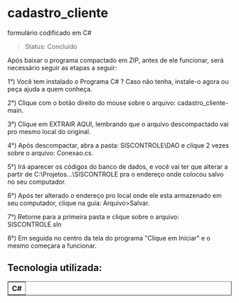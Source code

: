 # cadastro_cliente
formulário codificado em C#
> Status: Concluído
 
Após baixar o programa compactado em ZIP, antes de ele funcionar, será necessário seguir as etapas a seguir:

1°) Você tem instalado o Programa C# ? Caso não tenha, instale-o agora ou peça ajuda a quem conheça.

2°) Clique com o botão direito do mouse sobre o arquivo: cadastro_cliente-main.

3°) Clique em EXTRAIR AQUI, lembrando que o arquivo descompactado vai pro mesmo local do original.

4°) Após descompactar, abra a pasta: SISCONTROLE\DAO e clique 2 vezes sobre o arquivo: Conexao.cs.

5°) Irá aparecer os códigos do banco de dados, e você vai ter que alterar a partir de 
C:\Projetos\...\SISCONTROLE
pra o endereço onde colocou salvo no seu computador.
 
6°) Após ter alterado o endereço pro local onde ele esta armazenado em seu computador, clique na guia: Arquivo>Salvar.
  
7°) Retorne para a primeira pasta e clique sobre o arquivo: SISCONTROLE.sln

8°) Em seguida no centro da tela do programa "Clique em Iniciar" e o mesmo começara a funcionar.

## Tecnologia utilizada: 
<table border="1">
        <th>C#</th></tr>     
</table>
